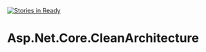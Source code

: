 [![Stories in Ready](https://badge.waffle.io/vupham2909/Asp.Net.Core.CleanArchitecture.png?label=ready&title=Ready)](https://waffle.io/vupham2909/Asp.Net.Core.CleanArchitecture)
# Asp.Net.Core.CleanArchitecture